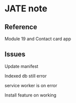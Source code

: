 # JATE note

## Reference

Module 19 and Contact card app

## Issues

Update manifest

Indexed db still error

service worker is on error

Install feature on working
